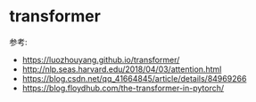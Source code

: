 # transformer

参考:
* https://luozhouyang.github.io/transformer/
* http://nlp.seas.harvard.edu/2018/04/03/attention.html
* https://blog.csdn.net/qq_41664845/article/details/84969266
* https://blog.floydhub.com/the-transformer-in-pytorch/


